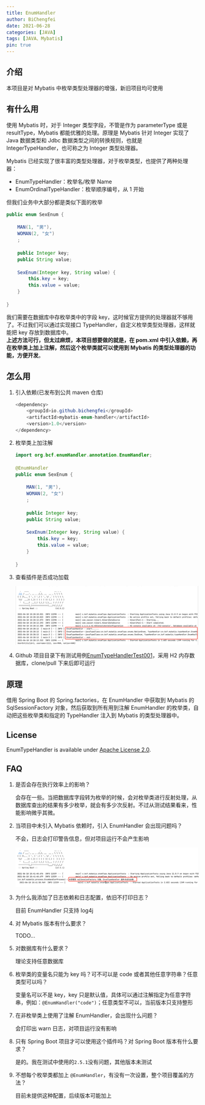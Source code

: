 ```yaml
---
title: EnumHandler
author: BiChengfei
date: 2021-06-28
categories: [JAVA]
tags: [JAVA、Mybatis]
pin: true
---
```


## 介绍

本项目是对 Mybatis 中枚举类型处理器的增强，新旧项目均可使用

## 有什么用

使用 Mybatis 时，对于 Integer 类型字段，不管是作为 parameterType 或是 resultType，Mybatis 都能优雅的处理。原理是 Mybatis 针对 Integer 实现了 Java 数据类型和 Jdbc
数据类型之间的转换规则，也就是 IntegerTypeHandler，也可称之为 Integer 类型处理器。

Mybatis 已经实现了很丰富的类型处理器，对于枚举类型，也提供了两种处理器：

- EnumTypeHandler：枚举名/枚举 Name
- EnumOrdinalTypeHandler：枚举顺序编号，从 1 开始

但我们业务中大部分都是类似下面的枚举

```java
public enum SexEnum {

    MAN(1, "男"),
    WOMAN(2, "女")
    ;

    public Integer key;
    public String value;

    SexEnum(Integer key, String value) {
        this.key = key;
        this.value = value;
    }

}
```

我们需要在数据库中存枚举类中的字段 key，这时候官方提供的处理器就不够用了。不过我们可以通过实现接口 TypeHandler，自定义枚举类型处理器，这样就能把 key 存放到数据库中。  
**上述方法可行，但太过麻烦，本项目想要做的就是，在 pom.xml 中引入依赖，再在枚举类上加上注解，然后这个枚举类就可以使用到 Mybatis 的类型处理器的功能，方便开发**。

## 怎么用

1. 引入依赖(已发布到公共 maven 仓库)

   ```java
   <dependency>
       <groupId>io.github.bichengfei</groupId>
       <artifactId>mybatis-enum-handler</artifactId>
       <version>1.0</version>
   </dependency>
   ```

2. 枚举类上加注解

   ```java
   import org.bcf.enumHandler.annotation.EnumHandler;
   
   @EnumHandler
   public enum SexEnum {
   
       MAN(1, "男"),
       WOMAN(2, "女")
       ;
   
       public Integer key;
       public String value;
   
       SexEnum(Integer key, String value) {
           this.key = key;
           this.value = value;
       }
   
   }
   ```

3. 查看插件是否成功加载

   ![图-01](/assets/img/blogs/enumHandler/运行成功日志.png '运行成功日志')
   
4. Github 项目目录下有测试用例[EnumTypeHandlerTest001](https://github.com/bichengfei/EnumHandler/tree/main/EnumTypeHandlerTest001)，采用 H2 内存数据库，clone/pull 下来后即可运行


## 原理

借用 Spring Boot 的 Spring.factories，在 EnumHandler 中获取到 Mybatis 的 SqlSessionFactory 对象，然后获取到所有用到注解 EnumHandler
的枚举类，自动把这些枚举类和指定的 TypeHandler 注入到 Mybatis 的类型处理器中。

## License

EnumTypeHandler is available under [Apache License 2.0](https://www.apache.org/licenses/LICENSE-2.0).

## FAQ

1. 是否会存在执行效率上的影响？

   会存在一些。当把数据库字段转为枚举的时候，会对枚举类进行反射处理，从数据库查出的结果有多少枚举，就会有多少次反射。不过从测试结果看来，性能影响微乎其微。

2. 当项目中未引入 Mybatis 依赖时，引入 EnumHandler 会出现问题吗？

   不会，日志会打印警告信息，但对项目运行不会产生影响

   ![图-02](/assets/img/blogs/enumHandler/未加入Mybatis依赖.png '未加入Mybatis依赖')

3. 为什么我添加了日志依赖和日志配置，依旧不打印日志？

   目前 EnumHandler 只支持 log4j

4. 对 Mybatis 版本有什么要求？

   TODO...

5. 对数据库有什么要求？

   理论支持任意数据库

6. 枚举类的变量名只能为 key 吗？可不可以是 code 或者其他任意字符串？任意类型可以吗？

   变量名可以不是 key，key 只是默认值，具体可以通过注解指定为任意字符串，例如：```@EnumHandler("code")```；任意类型不可以，当前版本只支持整形

7. 在非枚举类上使用了注解 EnumHandler，会出现什么问题？

   会打印出 warn 日志，对项目运行没有影响

8. 只有 Spring Boot 项目才可以使用这个插件吗？对 Spring Boot 版本有什么要求？

   是的。我在测试中使用的```2.5.1```没有问题，其他版本未测试

9. 不想每个枚举类都加上 ```@EnumHandler```，有没有一次设置，整个项目覆盖的方法？

   目前未提供这种配置，后续版本可能加上

   

   

   